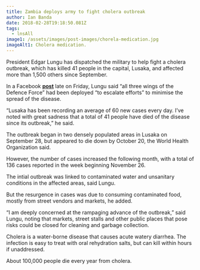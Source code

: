 ```yaml
---
title: Zambia deploys army to fight cholera outbreak
author: Ian Banda
date: 2018-02-28T19:18:50.081Z
tags:
  - lnsAll
image1: /assets/images/post-images/chorela-medication.jpg
imageAlt1: Cholera medication.
---
```


<!--StartFragment-->

President Edgar Lungu has dispatched the military to help fight a cholera outbreak, which has killed 41 people in the capital, Lusaka, and affected more than 1,500 others since September.

In a Facebook **[post](https://www.facebook.com/EdgarChagwaLungu/posts/1676327289090156)** late on Friday, Lungu said “all three wings of the Defence Force” had been deployed “to escalate efforts” to minimise the spread of the disease.

“Lusaka has been recording an average of 60 new cases every day. I’ve noted with great sadness that a total of 41 people have died of the disease since its outbreak,” he said.

The outbreak began in two densely populated areas in Lusaka on September 28, but appeared to die down by October 20, the World Health Organization said.

However, the number of cases increased the following month, with a total of 136 cases reported in the week beginning November 26.

The intial outbreak was linked to contaminated water and unsanitary conditions in the affected areas, said Lungu.

But the resurgence in cases was due to consuming contaminated food, mostly from street vendors and markets, he added.

“I am deeply concerned at the rampaging advance of the outbreak,” said Lungu, noting that markets, street stalls and other public places that pose risks could be closed for cleaning and garbage collection.

Cholera is a water-borne disease that causes acute watery diarrhea. The infection is easy to treat with oral rehydration salts, but can kill within hours if unaddressed.

About 100,000 people die every year from cholera.

<!--EndFragment-->

